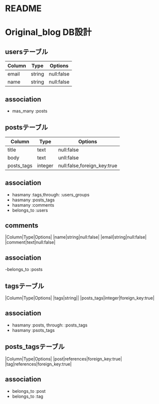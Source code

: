 # README

# Original_blog DB設計

## usersテーブル
 |Column|Type|Options|
 |------|----|-------|
 |email|string|null:false|
 |name|string|null:false|

 ## association
 - mas_many :posts


## postsテーブル
 |Column|Type|Options|
 |------|----|-------|
 |title|text|null:false|
 |body|text|unll:false|
 |posts_tags|integer|null:false,foreign_key:true|

 ## association
 - hasmany :tags,through: :users_groups
 - hasmany :posts_tags
 - hasmany :comments
 - belongs_to :users

 ## comments
 |Column|Type|Options|
 |name|string|null:false|
 |email|string|null:false|
 |comment|text|null:false|

 ## association
  -belongs_to :posts

 ## tagsテーブル
 |Column|Type|Options|
 |tags|string||
 |posts_tags|integer|foreign_key:true|

 ## association
 - hasmany :posts, through: :posts_tags
 - hasmany :psots_tags

 ## posts_tagsテーブル
 |Column|Type|Options|
 |post|references|foreign_key:true|
 |tag|references|foreign_key:true|
 
  ## association
  - belongs_to :post
  - belongs_to :tag